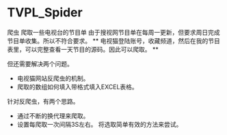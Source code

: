 # TVPL_Spider
爬虫
爬取一些电视台的节目单
由于搜视网节目单在每周一更新，但要求周日完成节目单收集。所以不符合要求。
** 电视猫登陆账号，收藏频道，然后在我的节目表里，可以完整查看一天节目的源码。因此可以爬取。 **

但还需要解决两个问题。
- 电视猫网站反爬虫的机制。
- 爬取的数组如何填入带格式填入EXCEL表格。

针对反爬虫，有两个思路。
- 通过不断的换代理来爬取。
- 设置每爬取一次间隔3S左右。
将选取简单有效的方法来尝试。